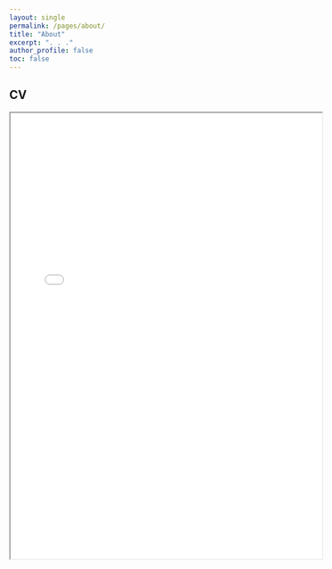 ```yaml
---
layout: single
permalink: /pages/about/
title: "About"
excerpt: ". . ."
author_profile: false
toc: false
---
```

## CV

<iframe
    src="/assets/docs/KWaage_Resume.pdf"
    title="Kurt Waage Resume"
    height="800"
    width="560">
</iframe>
